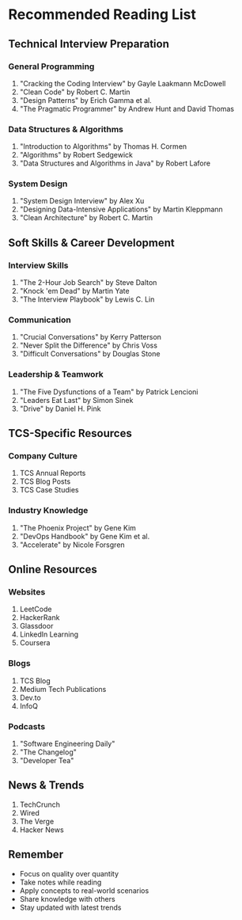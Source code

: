 # Recommended Reading List

## Technical Interview Preparation

### General Programming
1. "Cracking the Coding Interview" by Gayle Laakmann McDowell
2. "Clean Code" by Robert C. Martin
3. "Design Patterns" by Erich Gamma et al.
4. "The Pragmatic Programmer" by Andrew Hunt and David Thomas

### Data Structures & Algorithms
1. "Introduction to Algorithms" by Thomas H. Cormen
2. "Algorithms" by Robert Sedgewick
3. "Data Structures and Algorithms in Java" by Robert Lafore

### System Design
1. "System Design Interview" by Alex Xu
2. "Designing Data-Intensive Applications" by Martin Kleppmann
3. "Clean Architecture" by Robert C. Martin

## Soft Skills & Career Development

### Interview Skills
1. "The 2-Hour Job Search" by Steve Dalton
2. "Knock 'em Dead" by Martin Yate
3. "The Interview Playbook" by Lewis C. Lin

### Communication
1. "Crucial Conversations" by Kerry Patterson
2. "Never Split the Difference" by Chris Voss
3. "Difficult Conversations" by Douglas Stone

### Leadership & Teamwork
1. "The Five Dysfunctions of a Team" by Patrick Lencioni
2. "Leaders Eat Last" by Simon Sinek
3. "Drive" by Daniel H. Pink

## TCS-Specific Resources

### Company Culture
1. TCS Annual Reports
2. TCS Blog Posts
3. TCS Case Studies

### Industry Knowledge
1. "The Phoenix Project" by Gene Kim
2. "DevOps Handbook" by Gene Kim et al.
3. "Accelerate" by Nicole Forsgren

## Online Resources

### Websites
1. LeetCode
2. HackerRank
3. Glassdoor
4. LinkedIn Learning
5. Coursera

### Blogs
1. TCS Blog
2. Medium Tech Publications
3. Dev.to
4. InfoQ

### Podcasts
1. "Software Engineering Daily"
2. "The Changelog"
3. "Developer Tea"

## News & Trends
1. TechCrunch
2. Wired
3. The Verge
4. Hacker News

## Remember
- Focus on quality over quantity
- Take notes while reading
- Apply concepts to real-world scenarios
- Share knowledge with others
- Stay updated with latest trends 